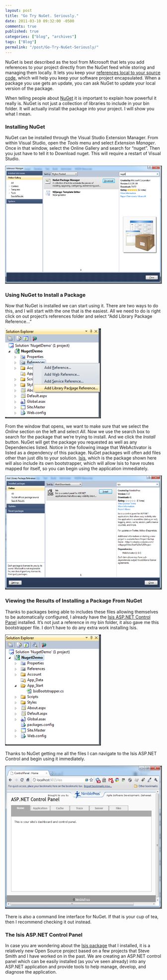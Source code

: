 ```yaml
---
layout: post
title: "Go Try NuGet. Seriously."
date: 2011-03-10 09:32:00 -0500
comments: true
published: true
categories: ["blog", "archives"]
tags: ["Blog"]
permalink: "/post/Go-Try-NuGet-Seriously/"
---
```

<!-- more -->



<p>NuGet is best described as the tool from Microsoft that lets you add references to your project directly from the NuGet feed while storing and managing them locally. It lets you keep your <a href="/post/Organizing-Software-Projects.aspx" target="_blank">references local to your source code</a>, which will help you keep your software project encapsulated. When a package you use gets an update, you can ask NuGet to update your local version of the package.</p>
<p>When telling people about <a href="http://nuget.org/">NuGet</a>&nbsp;it is important to explain how powerful it really is. NuGet is not just a collection of libraries to include in your bin folder. It will actually install the package into your project. I will show you what I mean.</p>
<h3>Installing NuGet</h3>
<p>NuGet can be installed through the Visual Studio Extension Manager. From within Visual Studio, open the <em>Tools</em> menu and select <em>Extension Manager</em>. Once in that window, select the Online Gallery and search for “nuget”. Then you just have to tell it to Download nuget. This will require a restart of Visual Studio.</p>
<p><a href="/images/files/NugetExtensioinManager.png"><img style="background-image: none; border-right-width: 0px; padding-left: 0px; padding-right: 0px; display: inline; border-top-width: 0px; border-bottom-width: 0px; border-left-width: 0px; padding-top: 0px" title="NugetExtensioinManager" src="/images/files/NugetExtensioinManager_thumb.png" border="0" alt="NugetExtensioinManager" width="550" height="380"></a></p>
<h3>Using NuGet to Install a Package</h3>
<p>Now that NuGet is installed we can start using it. There are two ways to do this, and I will start with the one that is the easiest. All we need to do is right click on out project’s references folder and select “Add Library Package Reference…”</p>
<p><a href="/images/files/NugetAddReferenceContextMenu.png"><img style="background-image: none; border-bottom: 0px; border-left: 0px; padding-left: 0px; padding-right: 0px; display: inline; border-top: 0px; border-right: 0px; padding-top: 0px" title="NugetAddReferenceContextMenu" src="/images/files/NugetAddReferenceContextMenu_thumb.png" border="0" alt="NugetAddReferenceContextMenu" width="308" height="289"></a></p>
<p>From the window that opens, we want to make sure that we select the <em>Online</em> section on the left and select <em>All</em>. Now we use the search box to search for the package that we’re trying to install. And we click the <em>Install</em> button. NuGet will get the package you requested as well as any Dependencies listed. Notice in the following image that WebActivator is listed as a dependency of this package. NuGet packages will often add files other than just dlls to your solution. <a href="http://isis.codeplex.com/" target="_blank">Isis</a>, which is the package shown here will also include its own bootstrapper, which will allow Isis to have routes mapped for itself, so you can begin using the application immediately.</p>
<p><a href="/images/files/NugetInstallIsis.png"><img style="background-image: none; border-bottom: 0px; border-left: 0px; padding-left: 0px; padding-right: 0px; display: inline; border-top: 0px; border-right: 0px; padding-top: 0px" title="NugetInstallIsis" src="/images/files/NugetInstallIsis_thumb.png" border="0" alt="NugetInstallIsis" width="550" height="367"></a></p>
<h3>Viewing the Results of Installing a Package From NuGet</h3>
<p>Thanks to packages being able to includes these files allowing themselves to be automatically configured, I already have the <a href="http://isis.codeplex.com/" target="_blank">Isis ASP.NET Control Panel</a> installed. It’s not just a reference in my bin folder, it also gave me this bootstrapper file. I don’t have to do any extra work installing Isis.</p>
<p><a href="/images/files/SolutionAfterIsisInstall.png"><img style="background-image: none; border-bottom: 0px; border-left: 0px; padding-left: 0px; padding-right: 0px; display: inline; border-top: 0px; border-right: 0px; padding-top: 0px" title="SolutionAfterIsisInstall" src="/images/files/SolutionAfterIsisInstall_thumb.png" border="0" alt="SolutionAfterIsisInstall" width="308" height="357"></a></p>
<p>Thanks to NuGet getting me all the files I can navigate to the Isis ASP.NET Control and begin using it immediately.</p>
<p><a href="/images/files/IsisControlPanel.png"><img style="background-image: none; border-bottom: 0px; border-left: 0px; padding-left: 0px; padding-right: 0px; display: inline; border-top: 0px; border-right: 0px; padding-top: 0px" title="IsisControlPanel" src="/images/files/IsisControlPanel_thumb.png" border="0" alt="IsisControlPanel" width="550" height="460"></a></p>
<p>There is also a command line interface for NuGet. If that is your cup of tea, then I recommend checking it out instead.</p>
<h3>The Isis ASP.NET Control Panel</h3>
<p>In case you are wondering about the <a href="http://nuget.org/List/Packages/isis" target="_blank">Isis package</a> that I installed, it is a relatively new Open Source project based on a few projects that Steve Smith and I have worked on in the past. We are creating an ASP.NET control panel which can be easily installed (as you’ve seen already) into any ASP.NET application and provide tools to help manage, develop, and diagnose the application.</p>
